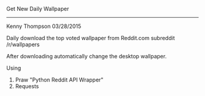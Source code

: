 Get New Daily Wallpaper

---------------------------------------

Kenny Thompson
03/28/2015

Daily download the top voted wallpaper from Reddit.com subreddit /r/wallpapers

After downloading automatically change the desktop wallpaper.

Using

1. Praw "Python Reddit API Wrapper"
2. Requests
